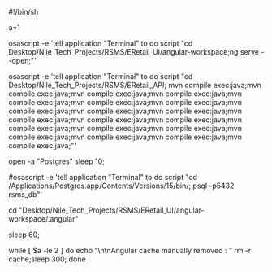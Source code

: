 #!/bin/sh

a=1

osascript -e 'tell application "Terminal" to do script "cd Desktop/Nile_Tech_Projects/RSMS/ERetail_UI/angular-workspace;ng serve --open;"'

osascript -e 'tell application "Terminal" to do script "cd Desktop/Nile_Tech_Projects/RSMS/ERetail_API; mvn compile exec:java;mvn compile exec:java;mvn compile exec:java;mvn compile exec:java;mvn compile exec:java;mvn compile exec:java;mvn compile exec:java;mvn compile exec:java;mvn compile exec:java;mvn compile exec:java;mvn compile exec:java;mvn compile exec:java;mvn compile exec:java;mvn compile exec:java;mvn compile exec:java;mvn compile exec:java;mvn compile exec:java;mvn compile exec:java;mvn compile exec:java;mvn compile exec:java;"'

open  -a "Postgres"
sleep 10;

#osascript -e 'tell application "Terminal" to do script "cd /Applications/Postgres.app/Contents/Versions/15/bin/; psql -p5432 rsms_db"'



cd "Desktop/Nile_Tech_Projects/RSMS/ERetail_UI/angular-workspace/.angular"

sleep 60;

while [ $a -le 2 ]
do
echo “\n\nAngular cache manually removed : ”
rm -r cache;sleep 300;
done
